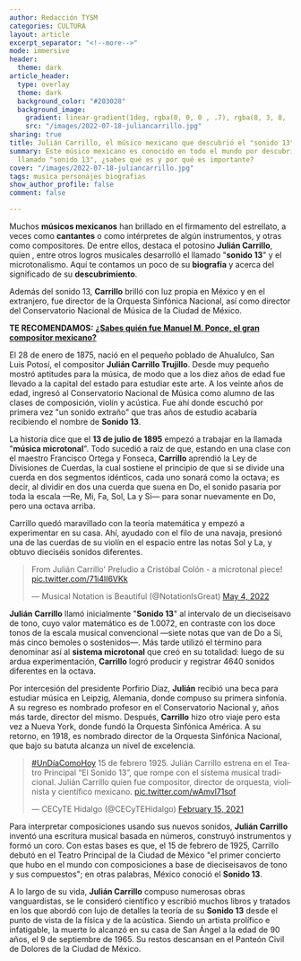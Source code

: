 ```yaml
---
author: Redacción TYSM
categories: CULTURA
layout: article
excerpt_separator: "<!--more-->"
mode: immersive
header:
  theme: dark
article_header:
  type: overlay
  theme: dark
  background_color: "#203028"
  background_image:
    gradient: linear-gradient(1deg, rgba(0, 0, 0 , .7), rgba(8, 3, 8, .9))
    src: "/images/2022-07-18-juliancarrillo.jpg"
sharing: true
title: Julián Carrillo, el músico mexicano que descubrió el "sonido 13"
summary: Este músico mexicano es conocido en todo el mundo por descubrir o crear el
  llamado "sonido 13", ¿sabes qué es y por qué es importante?
cover: "/images/2022-07-18-juliancarrillo.jpg"
tags: musica personajes biografias
show_author_profile: false
comment: false

---
```

Muchos **músicos mexicanos** han brillado en el firmamento del estrellato, a veces como **cantantes** o como intérpretes de algún instrumentos, y otras como compositores. De entre ellos, destaca el potosino **Julián Carrillo**, quien , entre otros logros musicales desarrolló el llamado "**sonido 13**" y el microtonalismo. Aquí te contamos un poco de su **biografía** y acerca del significado de su **descubrimiento**.

Además del sonido 13, **Carrillo** brilló con luz propia en México y en el extranjero, fue director de la Orquesta Sinfónica Nacional, así como director del Conservatorio Nacional de Música de la Ciudad de México.

**TE RECOMENDAMOS:** [**¿Sabes quién fue Manuel M. Ponce, el gran compositor mexicano?**](https://blog.tonoysumariachi.com/cultura/2022/09/08/sabes-quien-fue-manuel-m.ponce-el-gran-compositor-mexicano.html)

El 28 de enero de 1875, nació en el pequeño poblado de Ahualulco, San Luis Potosí, el compositor **Julián Carrillo Trujillo**. Desde muy pequeño mostró aptitudes para la música, de modo que a los diez años de edad fue llevado a la capital del estado para estudiar este arte. A los veinte años de edad, ingresó al Conservatorio Nacional de Música como alumno de las clases de composición, violín y acústica. Fue ahí donde escuchó por primera vez "un sonido extraño" que tras años de estudio acabaría recibiendo el nombre de **Sonido 13**.

La historia dice que el **13 de julio de 1895** empezó a trabajar en la llamada "**música microtonal**". Todo sucedió a raíz de que, estando en una clase con el maestro Francisco Ortega y Fonseca, **Carrillo** aprendió la Ley de Divisiones de Cuerdas, la cual sostiene el principio de que si se divide una cuerda en dos segmentos idénticos, cada uno sonará como la octava; es decir, al dividir en dos una cuerda que suena en Do, el sonido pasaría por toda la escala —Re, Mi, Fa, Sol, La y Si— para sonar nuevamente en Do, pero una octava arriba.

Carrillo quedó maravillado con la teoría matemática y empezó a experimentar en su casa. Ahí, ayudado con el filo de una navaja, presionó una de las cuerdas de su violín en el espacio entre las notas Sol y La, y obtuvo dieciséis sonidos diferentes.

<blockquote class="twitter-tweet"><p lang="es" dir="ltr">From Julián Carrillo' Preludio a Cristóbal Colón - a microtonal piece! <a href="https://t.co/71i4lI6VKk">pic.twitter.com/71i4lI6VKk</a></p>— Musical Notation is Beautiful (@NotationIsGreat) <a href="https://twitter.com/NotationIsGreat/status/1521961349278052353?ref_src=twsrc%5Etfw">May 4, 2022</a></blockquote> <script async src="https://platform.twitter.com/widgets.js" charset="utf-8"></script>

**Julián Carrillo** llamó inicialmente "**Sonido 13**" al intervalo de un dieciseisavo de tono, cuyo valor matemático es de 1.0072, en contraste con los doce tonos de la escala musical convencional —siete notas que van de Do a Si, más cinco bemoles o sostenidos—. Más tarde utilizó el término para denominar así al  **sistema microtonal** que creó en su totalidad: luego de su ardua experimentación, **Carrillo** logró producir y registrar 4640 sonidos diferentes en la octava.

Por intercesión del presidente Porfirio Díaz, **Julián** recibió una beca para estudiar música en Leipzig, Alemania, donde compuso su primera sinfonía. A su regreso es nombrado profesor en el Conservatorio Nacional y, años más tarde, director del mismo. Después, **Carrillo** hizo otro viaje pero esta vez a Nueva York, donde fundó la Orquesta Sinfónica América. A su retorno, en 1918, es nombrado director de la Orquesta Sinfónica Nacional, que bajo su batuta alcanza un nivel de excelencia.

<blockquote class="twitter-tweet"><p lang="es" dir="ltr"><a href="https://twitter.com/hashtag/UnD%C3%ADaComoHoy?src=hash&ref_src=twsrc%5Etfw">#UnDíaComoHoy</a> 15 de febrero 1925. Julián Carrillo estrena en el Teatro Principal “El Sonido 13”, que rompe con el sistema musical tradicional. Julián Carrillo quien fue compositor, director de orquesta, violinista y científico mexicano. <a href="https://t.co/wAmvl71sof">pic.twitter.com/wAmvl71sof</a></p>— CECyTE Hidalgo (@CECyTEHidalgo) <a href="https://twitter.com/CECyTEHidalgo/status/1361345896173174784?ref_src=twsrc%5Etfw">February 15, 2021</a></blockquote> <script async src="https://platform.twitter.com/widgets.js" charset="utf-8"></script>

Para interpretar composiciones usando sus nuevos sonidos, **Julián Carrillo** inventó una escritura musical basada en números, construyó instrumentos y formó un coro. Con estas bases es que, el 15 de febrero de 1925, Carrillo debutó en el Teatro Principal de la Ciudad de México "el primer concierto que hubo en el mundo con composiciones a base de dieciseisavos de tono y sus compuestos"; en otras palabras, México conoció el **Sonido 13**.

A lo largo de su vida, **Julián Carrillo** compuso numerosas obras vanguardistas, se le consideró científico y escribió muchos libros y tratados en los que abordó con lujo de detalles la teoría de su **Sonido 13** desde el punto de vista de la física y de la acústica. Siendo un artista prolífico e infatigable, la muerte lo alcanzó en su casa de San Ángel a la edad de 90 años, el 9 de septiembre de 1965. Su restos descansan en el Panteón Civil de Dolores de la Ciudad de México.